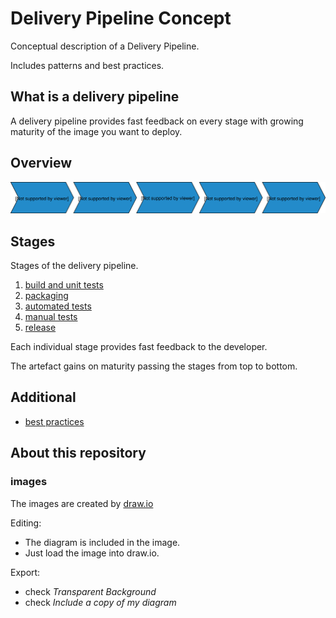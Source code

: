 # Delivery Pipeline Concept

Conceptual description of a Delivery Pipeline.

Includes patterns and best practices.

## What is a delivery pipeline

A delivery pipeline provides fast feedback on every stage with growing maturity of the image you want to deploy.

## Overview

![Delivery Pipeline Overview](images/delivery-pipeline-overview.svg)

## Stages

Stages of the delivery pipeline.

1. [build and unit tests](stages/01-build/README.md)
2. [packaging](stages/02-packaging/README.md)
3. [automated tests](stages/03-automated-tests/README.md)
4. [manual tests](stages/manual-tests/README.md)
5. [release](stages/release/README.md)

Each individual stage provides fast feedback to the developer.

The artefact gains on maturity passing the stages from top to bottom.

## Additional

* [best practices](best-practices.md)

## About this repository

### images

The images are created by [draw.io](https://www.draw.io/)

Editing:

* The diagram is included in the image.
* Just load the image into draw.io.

Export:

* check *Transparent Background*
* check *Include a copy of my diagram*
